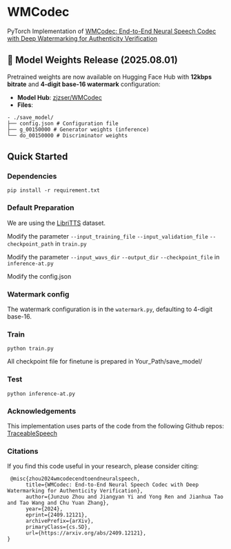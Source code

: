 # WMCodec
PyTorch Implementation of [WMCodec: End-to-End Neural Speech Codec with Deep Watermarking for Authenticity Verification](https://arxiv.org/abs/2409.12121)

## 🚀 Model Weights Release (2025.08.01)
Pretrained weights are now available on Hugging Face Hub with **12kbps bitrate** and **4-digit base-16 watermark** configuration:

- **Model Hub**: [zjzser/WMCodec](https://huggingface.co/zjzser/WMCodec)  
- **Files**:
```
- ./save_model/
├── config.json # Configuration file
├── g_00150000 # Generator weights (inference)
└── do_00150000 # Discriminator weights
```

## Quick Started
### Dependencies
```
pip install -r requirement.txt
```

### Default Preparation
We are using the [LibriTTS](https://openslr.org/60/) dataset.

Modify the parameter `--input_training_file` `--input_validation_file` `--checkpoint_path` in `train.py`

Modify the parameter `--input_wavs_dir` `--output_dir` `--checkpoint_file` in `inference-at.py`

Modify the config.json

### Watermark config
The watermark configuration is in the `watermark.py`, defaulting to 4-digit base-16.

### Train
```
python train.py
```
All checkpoint file for finetune is prepared in Your_Path/save_model/

### Test
```
python inference-at.py
```

### Acknowledgements
This implementation uses parts of the code from the following Github repos: [TraceableSpeech](https://github.com/zjzser/TraceableSpeech)

### Citations
If you find this code useful in your research, please consider citing:
```
 @misc{zhou2024wmcodecendtoendneuralspeech,
      title={WMCodec: End-to-End Neural Speech Codec with Deep Watermarking for Authenticity Verification}, 
      author={Junzuo Zhou and Jiangyan Yi and Yong Ren and Jianhua Tao and Tao Wang and Chu Yuan Zhang},
      year={2024},
      eprint={2409.12121},
      archivePrefix={arXiv},
      primaryClass={cs.SD},
      url={https://arxiv.org/abs/2409.12121}, 
}
```
